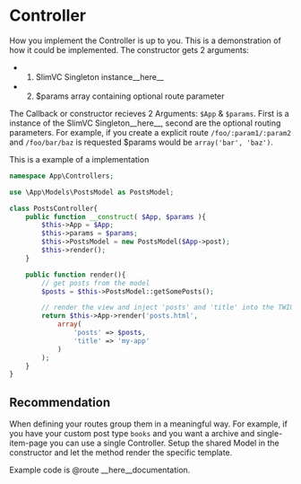# Controller

How you implement the Controller is up to you. This is a demonstration of how it could be implemented.
The constructor gets 2 arguments: 

- 1. SlimVC Singleton instance__here__
- 2. $params array containing optional route parameter

The Callback or constructor recieves 2 Arguments: `$App` & `$params`.
First is a instance of the SlimVC Singleton__here__, second are the optional routing parameters. For example, if you create a explicit route `/foo/:param1/:param2` and `/foo/bar/baz` is requested $params would be `array('bar', 'baz')`.

This is a example of a implementation

```PHP
namespace App\Controllers;

use \App\Models\PostsModel as PostsModel;

class PostsController{
	public function __construct( $App, $params ){
		$this->App = $App;
		$this->params = $params;
		$this->PostsModel = new PostsModel($App->post);
		$this->render();
	}

	public function render(){
		// get posts from the model
		$posts = $this->PostsModel::getSomePosts();

		// render the view and inject 'posts' and 'title' into the TWIG view.
		return $this->App->render('posts.html',
			array(
				'posts' => $posts,
				'title' => 'my-app'
			)
		);
	}
}

```

## Recommendation

When defining your routes group them in a meaningful way. For example, if you have your custom post type `books` and you want a archive and single-item-page you can use a single Controller. Setup the shared Model in the constructor and let the method render the specific template.

Example code is @route __here__documentation.